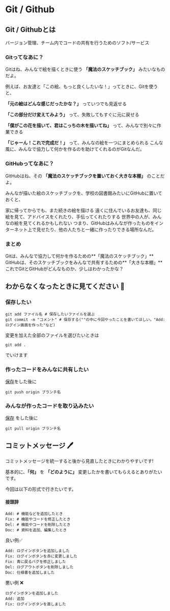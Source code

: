 # Git / Github

## Git / Githubとは
バージョン管理、チーム内でコードの共有を行うためのソフト/サービス


### Gitってなあに？
Gitはね、みんなで絵を描くときに使う **「魔法のスケッチブック」** みたいなものだよ。

例えば、お友達と「この絵、もっと良くしたいな！」ってときに、Gitを使うと、

 **「元の絵はどんな感じだったかな？」** っていつでも見返せる

 **「この部分だけ変えてみよう」** って、失敗してもすぐに元に戻せる

 **「僕がこの花を描いて、君はこっちの木を描いてね」** って、みんなで別々に作業できる

 **「じゃーん！これで完成だ！」** って、みんなの絵を一つにまとめられる
こんな風に、みんなで協力して何かを作るのを助けてくれるのがGitなんだ。

### GitHubってなあに？
GitHubはね、その **「魔法のスケッチブックを置いておく大きな本棚」** のことだよ。

みんなが描いた絵のスケッチブックを、学校の図書館みたいにGitHubに置いておくと、

家に帰ってからでも、また続きの絵を描ける
遠くに住んでいるお友達も、同じ絵を見て、アドバイスをくれたり、手伝ってくれたりする
世界中の人が、みんなの絵を見てくれるかもしれない
つまり、GitHubはみんなが作ったものをインターネット上で見せたり、他の人たちと一緒に作ったりできる場所なんだ。

### まとめ
Gitは、みんなで協力して何かを作るための**「魔法のスケッチブック」**
GitHubは、そのスケッチブックをみんなで共有するための**「大きな本棚」**
これでGitとGitHubがどんなものか、少しはわかったかな？


## わからなくなったときに見てください :eyes:

### 保存したい
```
git add ファイル名 # 保存したいファイルを選ぶ
git commit -m "コメント" # 保存する(""の中に今回やったことを書いてほしい。"Add: ログイン画面を作った"など)
```
変更を加えた全部のファイルを選びたいときは
```
git add . 
```
でいけます



### 作ったコードをみんなに共有したい 
[保存](#保存したい)をした後に
```
git push origin ブランチ名
```

### みんなが作ったコードを取り込みたい
[保存](#保存したい)
をした後に
```
git pull origin ブランチ名
```
## コミットメッセージ :pen:
コミットメッセージを統一すると後から見直したときにわかりやすいです!

基本的に、**「何」** を **「どのように」** 変更したかを書いてもらえるとありがたいです。

今回は以下の形式で行きたいです。

#### 接頭辞
```
Add: # 機能などを追加したとき
Fix: # 機能やコードを修正したとき
Del: # 機能やコードを削除したとき
Doc: # 資料を追加、編集したとき
``` 

良い例:white_check_mark:
```
Add: ログインボタンを追加しました 
Fix: ログインボタンを赤に変更しました
Fix: 青に戻るバグを修正しました
Del: ログアウトボタンを削除しました
Doc: 仕様書を追加しました
```

悪い例 :x:
```
ログインボタンを追加しました
Add: 追加
Fix: ログインボタンを直しました
```